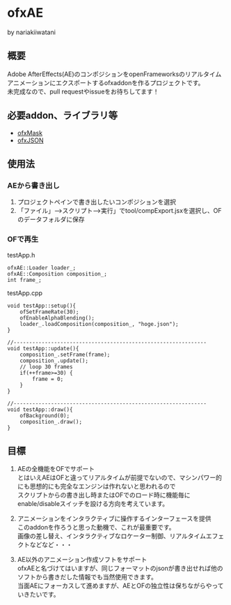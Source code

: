 # ofxAE
by nariakiiwatani

## 概要
Adobe AfterEffects(AE)のコンポジションをopenFrameworksのリアルタイムアニメーションにエクスポートするofxaddonを作るプロジェクトです。  
未完成なので、pull requestやissueをお待ちしてます！

## 必要addon、ライブラリ等
- [ofxMask](https://github.com/nariakiiwatani/ofxMask "ofxMask")
- [ofxJSON](https://github.com/jefftimesten/ofxJSON "ofxJSON")

## 使用法
### AEから書き出し
1. プロジェクトペインで書き出したいコンポジションを選択
2. 「ファイル」-->スクリプト-->実行」でtool/compExport.jsxを選択し、OFのデータフォルダに保存

### OFで再生
testApp.h  

	ofxAE::Loader loader_;
	ofxAE::Composition composition_;
	int frame_;
testApp.cpp  

	void testApp::setup(){
		ofSetFrameRate(30);
		ofEnableAlphaBlending();
		loader_.loadComposition(composition_, "hoge.json");
	}

	//--------------------------------------------------------------
	void testApp::update(){
		composition_.setFrame(frame);
		composition_.update();
		// loop 30 frames
		if(++frame>=30) {
			frame = 0;
		}
	}

	//--------------------------------------------------------------
	void testApp::draw(){
		ofBackground(0);
		composition_.draw();
	}

## 目標
1. AEの全機能をOFでサポート  
とはいえAEはOFと違ってリアルタイムが前提でないので、マシンパワー的にも思想的にも完全なエンジンは作れないと思われるので  
スクリプトからの書き出し時またはOFでのロード時に機能毎にenable/disableスイッチを設ける方向を考えています。  

2. アニメーションをインタラクティブに操作するインターフェースを提供  
このaddonを作ろうと思った動機で、これが最重要です。  
画像の差し替え、インタラクティブなロケーター制御、リアルタイムエフェクトなどなど・・・  

3. AE以外のアニメーション作成ソフトをサポート  
ofxAEと名づけてはいますが、同じフォーマットのjsonが書き出せれば他のソフトから書きだした情報でも当然使用できます。  
当面AEにフォーカスして進めますが、AEとOFの独立性は保ちながらやっていきたいです。  
